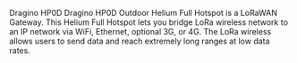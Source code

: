 Dragino HP0D Dragino HP0D Outdoor Helium Full Hotspot is a LoRaWAN Gateway. This Helium Full Hotspot lets you bridge LoRa wireless network to an IP network via WiFi, Ethernet, optional 3G, or 4G. The LoRa wireless allows users to send data and reach extremely long ranges at low data rates.
